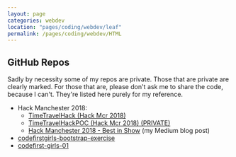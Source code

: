 ```yaml
---
layout: page
categories: webdev
location: "pages/coding/webdev/leaf"
permalink: /pages/coding/webdev/HTML
---
```


## GitHub Repos

Sadly by necessity some of my repos are private. Those that are private are clearly marked. For those that are, please don't ask me to share the code, because I can't. They're listed here purely for my reference.

- Hack Manchester 2018:
  - [TimeTravelHack (Hack Mcr 2018)](https://github.com/claresudbery/TimeTravelHack.git) 
  - [TimeTravelHackPOC (Hack Mcr 2018) (PRIVATE)](https://github.com/claresudbery/TimeTravelHackPOC.git)
  - [Hack Manchester 2018 - Best in Show](https://medium.com/a-woman-in-technology/hack-manchester-2018-best-in-show-ca6ef65fb49c) (my Medium blog post)
- [codefirstgirls-bootstrap-exercise](https://github.com/claresudbery/codefirstgirls-bootstrap-exercise)
- [codefirst-girls-01](https://github.com/claresudbery/codefirst-girls-01)

